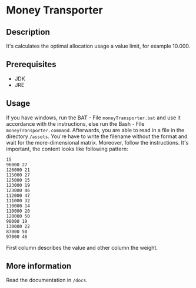 Money Transporter
=================

## Description
It's calculates the optimal allocation usage a value limit, for example 10.000.

## Prerequisites

+ JDK
+ JRE

## Usage
If you have windows, run the BAT - File `moneyTransporter.bat` and use it accordance with the instructions, 
else run the Bash - File `moneyTransporter.command`. Afterwards, you are able to read in a file in the directory 
`/assets`. You're have to write the filename without the format and wait for the more-dimensional matrix. Moreover, 
follow the instructions. It's important, the content looks like following pattern:
```
15
96000 27
126000 21
115000 27
125000 15
123000 19
123000 46
112000 47
111000 32
110000 14
110000 20
120000 50
98000 19
130000 22
87000 50
97000 46
``` 
First column describes the value and other column the weight.

## More information
Read the documentation in `/docs`.
